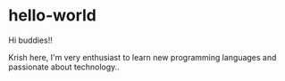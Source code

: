 # hello-world

Hi buddies!!

Krish here, I'm very enthusiast to learn new programming languages
and passionate about technology..
